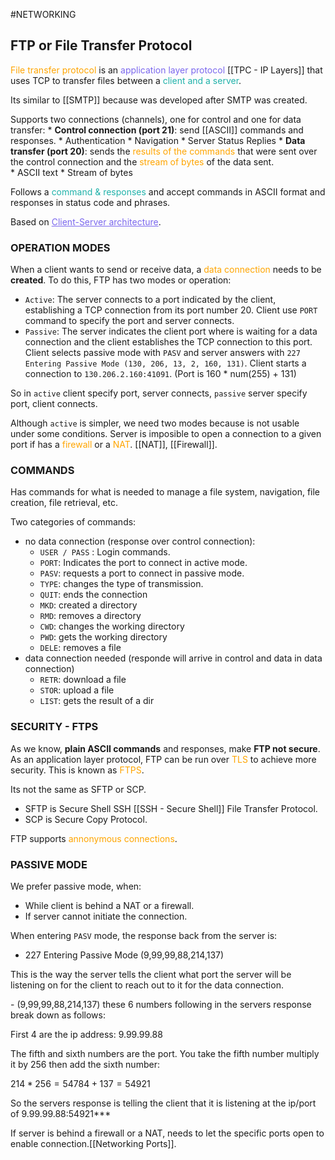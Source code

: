 #NETWORKING 

## FTP or File Transfer Protocol

<span style="color:orange;">File transfer protocol</span> is an <span style="color:MediumSlateBlue;">application layer protocol</span> [[TPC - IP Layers]] that uses TCP to transfer files between a <span style="color:LightSeaGreen;">client and a server</span>. 

Its similar to [[SMTP]] because was developed after SMTP was created. 

Supports two connections (channels), one for control and one for data transfer: 
	* **Control connection (port 21)**: send [[ASCII]] commands and responses.
		* Authentication
		* Navigation
		* Server Status Replies
	* **Data transfer (port 20)**: sends the <span style="color:orange;">results of the commands</span> that were sent over the control connection and the <span style="color:orange;">stream of bytes</span> of the data sent.  
		* ASCII text
		* Stream of bytes

Follows a <span style="color:LightSeaGreen;">command & responses</span> and accept commands in ASCII format and responses in status code and phrases. 

Based on <span style="color:MediumSlateBlue; text-decoration:underline;">Client-Server architecture</span>.

### OPERATION MODES

When a client wants to send or receive data, a <span style="color:orange;">data connection</span> needs to be **created**. 
To do this, FTP has two modes or operation: 
* `Active`: The server connects to a port indicated by the client, establishing a TCP connection from its port number 20. Client use `PORT` command to specify the port and server connects. 
* `Passive`: The server indicates the client port where is waiting for a data connection and the client establishes the TCP connection to this port.  Client selects passive mode with `PASV` and server answers with `227 Entering Passive Mode (130, 206, 13, 2, 160, 131)`. Client starts a connection to `130.206.2.160:41091`. (Port is 160 * num(255) + 131)  

So in `active` client specify port, server connects, `passive` server specify port, client connects. 

Although `active` is simpler, we need two modes because is not usable under some conditions. 
Server is imposible to open a connection to a given port if has a <span style="color:orange;">firewall</span> or a <span style="color:orange;">NAT</span>. [[NAT]], [[Firewall]]. 

### COMMANDS

Has commands for what is needed to manage a file system, navigation, file creation, file retrieval, etc. 

Two categories of commands: 

* no data connection (response over control connection): 
	* `USER / PASS` : Login commands. 
	* `PORT`: Indicates the port to connect in active mode. 
	* `PASV`: requests a port to connect in passive mode.
	* `TYPE`: changes the type of transmission. 
	* `QUIT`: ends the connection
	* `MKD`: created a directory
	* `RMD`: removes a directory
	* `CWD`: changes the working directory
	* `PWD`: gets the working directory
	* `DELE`: removes a file
* data connection needed (responde will arrive in control and data in data connection)
	* `RETR`: download a file
	* `STOR`: upload a file
	* `LIST`: gets the result of a dir
### SECURITY - FTPS

As we know, **plain ASCII commands** and responses, make **FTP not secure**. As an application layer protocol, FTP can be run over <span style="color:orange;">TLS</span> to achieve more security. This is known as <span style="color:orange;">FTPS</span>. 

Its not the same as SFTP or SCP. 
* SFTP is Secure Shell SSH [[SSH - Secure Shell]] File Transfer Protocol. 
* SCP is Secure Copy Protocol. 

FTP supports <span style="color:orange;">annonymous connections</span>. 

### PASSIVE MODE

We prefer passive mode, when: 

* While client is behind a NAT or a firewall. 
* If server cannot initiate the connection. 

When entering `PASV` mode, the response back from the server is:

* 227 Entering Passive Mode (9,99,99,88,214,137) 

This is the way the server tells the client what port the server will be listening on for the client to reach out to it for the data connection.

- (9,99,99,88,214,137) these 6 numbers following in the servers response break down as follows:

First 4 are the ip address: 9.99.99.88 

The fifth and sixth numbers are the port. You take the fifth number multiply it by 256 then add the sixth number:

$214 * 256 = 54784 + 137 = 54921$ 

So the servers response is telling the client that it is listening at the ip/port of 9.99.99.88:54921***

If server is behind a firewall or a NAT, needs to let the specific ports open to enable connection.[[Networking Ports]]. 